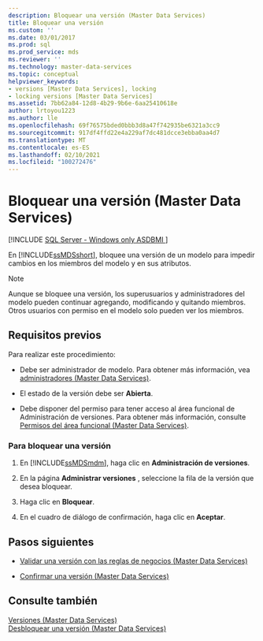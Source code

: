 ```yaml
---
description: Bloquear una versión (Master Data Services)
title: Bloquear una versión
ms.custom: ''
ms.date: 03/01/2017
ms.prod: sql
ms.prod_service: mds
ms.reviewer: ''
ms.technology: master-data-services
ms.topic: conceptual
helpviewer_keywords:
- versions [Master Data Services], locking
- locking versions [Master Data Services]
ms.assetid: 7bb62a84-12d8-4b29-9b6e-6aa25410618e
author: lrtoyou1223
ms.author: lle
ms.openlocfilehash: 69f76575bded0bbb3d8a47f742935be6321a3cc9
ms.sourcegitcommit: 917df4ffd22e4a229af7dc481dcce3ebba0aa4d7
ms.translationtype: MT
ms.contentlocale: es-ES
ms.lasthandoff: 02/10/2021
ms.locfileid: "100272476"
---
```

# <a name="lock-a-version-master-data-services"></a>Bloquear una versión (Master Data Services)

[!INCLUDE [SQL Server - Windows only ASDBMI  ](../includes/applies-to-version/sql-windows-only-asdbmi.md)]

  En [!INCLUDE[ssMDSshort](../includes/ssmdsshort-md.md)], bloquee una versión de un modelo para impedir cambios en los miembros del modelo y en sus atributos.  
  
> [!NOTE]  
>  Aunque se bloquee una versión, los superusuarios y administradores del modelo pueden continuar agregando, modificando y quitando miembros. Otros usuarios con permiso en el modelo solo pueden ver los miembros.  
  
## <a name="prerequisites"></a>Requisitos previos  
 Para realizar este procedimiento:  
  
-   Debe ser administrador de modelo. Para obtener más información, vea [administradores &#40;Master Data Services&#41;](../master-data-services/administrators-master-data-services.md).  
  
-   El estado de la versión debe ser **Abierta**.  
  
-   Debe disponer del permiso para tener acceso al área funcional de Administración de versiones. Para obtener más información, consulte [Permisos del área funcional &#40;Master Data Services&#41;](../master-data-services/functional-area-permissions-master-data-services.md).  
  
### <a name="to-lock-a-version"></a>Para bloquear una versión  
  
1.  En [!INCLUDE[ssMDSmdm](../includes/ssmdsmdm-md.md)], haga clic en **Administración de versiones**.  
  
2.  En la página **Administrar versiones** , seleccione la fila de la versión que desea bloquear.  
  
3.  Haga clic en **Bloquear**.  
  
4.  En el cuadro de diálogo de confirmación, haga clic en **Aceptar**.  
  
## <a name="next-steps"></a>Pasos siguientes  
  
-   [Validar una versión con las reglas de negocios &#40;Master Data Services&#41;](../master-data-services/validate-a-version-against-business-rules-master-data-services.md)  
  
-   [Confirmar una versión &#40;Master Data Services&#41;](../master-data-services/commit-a-version-master-data-services.md)  
  
## <a name="see-also"></a>Consulte también  
 [Versiones &#40;Master Data Services&#41;](../master-data-services/versions-master-data-services.md)   
 [Desbloquear una versión &#40;Master Data Services&#41;](../master-data-services/unlock-a-version-master-data-services.md)  
  
  
